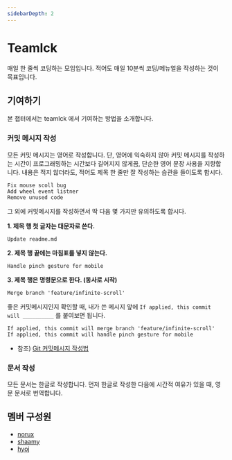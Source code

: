 ```yaml
---
sidebarDepth: 2
---
```


# Teamlck
매일 한 줄씩 코딩하는 모임입니다. 적어도 매일 10분씩 코딩/메뉴얼을 작성하는 것이 목표입니다.

## 기여하기
본 챕터에서는 teamlck 에서 기여하는 방법을 소개합니다.

### 커밋 메시지 작성
모든 커밋 메시지는 영어로 작성합니다. 단, 영어에 익숙하지 않아 커밋 메시지를 작성하는 시간이 프로그래밍하는 시간보다 길어지지 않게끔, 단순한 영어 문장 사용을 지향합니다. 내용은 적지 않더라도, 적어도 제목 한 줄만 잘 작성하는 습관을 들이도록 합시다.

```text
Fix mouse scoll bug
Add wheel event listner
Remove unused code
```

그 외에 커밋메시지를 작성하면서 딱 다음 몇 가지만 유의하도록 합시다.

**1. 제목 행 첫 글자는 대문자로 쓴다.**
```text
Update readme.md
```

**2. 제목 행 끝에는 마침표를 넣지 않는다.**
```text
Handle pinch gesture for mobile
```

**3. 제목 행은 명령문으로 한다. (동사로 시작)**
```
Merge branch 'feature/infinite-scroll'
```

좋은 커밋메시지인지 확인할 때, 내가 쓴 메시지 앞에 `If applied, this commit will __________` 를 붙여보면 됩니다.

```text
If applied, this commit will merge branch 'feature/infinite-scroll'
If applied, this commit will handle pinch gesture for mobile
```

* 참조) [Git 커밋메시지 작성법](https://item4.github.io/2016-11-01/How-to-Write-a-Git-Commit-Message)

### 문서 작성
모든 문서는 한글로 작성합니다. 먼저 한글로 작성한 다음에 시간적 여유가 있을 때, 영문 문서로 번역합니다.


## 멤버 구성원

* [norux](https://github.com/norux)
* [shaamy](https://github.com/LeeSangJun)
* [hyoj](https://github.com/hyoj)
